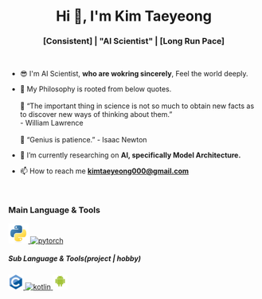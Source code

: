 <h1 align="center">Hi 👋, I'm Kim Taeyeong</h1>
<h3 align="center">[Consistent] | "AI Scientist" | [Long Run Pace]</h3><br />

- 😎 I'm AI Scientist, **who are wokring sincerely**, Feel the world deeply.

- 📖 My Philosophy is rooted from below quotes.<br/><br/>
  🔖 “The important thing in science is not so much to obtain new facts as to discover new ways of thinking about them.”<br/> - William Lawrence<br/><br/>
  🔖 “Genius is patience.” - Isaac Newton<br/>
  
- 🔭 I’m currently researching on **AI, specifically Model Architecture.**

- 📫 How to reach me **kimtaeyeong000@gmail.com**



<br />
<h3 align="left">Main Language & Tools </h3>
<p align="left"> 
<a href="https://www.python.org" target="_blank" rel="noreferrer"> <img src="https://raw.githubusercontent.com/devicons/devicon/master/icons/python/python-original.svg" alt="python" width="40" height="40"/> </a> 
<a href="https://pytorch.org/" target="_blank" rel="noreferrer"> <img src="https://www.vectorlogo.zone/logos/pytorch/pytorch-icon.svg" alt="pytorch" width="40" height="40"/> </a> </p>

<h5 align="left">Sub Language & Tools(project | hobby)</h5>
<p align="left"> 
<a href="https://www.cprogramming.com/" target="_blank" rel="noreferrer"> <img src="https://raw.githubusercontent.com/devicons/devicon/master/icons/c/c-original.svg" alt="c" width="30" height="30"/> </a> 
<a href="https://kotlinlang.org" target="_blank" rel="noreferrer"> <img src="https://www.vectorlogo.zone/logos/kotlinlang/kotlinlang-icon.svg" alt="kotlin" width="30" height="30"/> </a> 
<a href="https://developer.android.com" target="_blank" rel="noreferrer"> <img src="https://raw.githubusercontent.com/devicons/devicon/master/icons/android/android-original-wordmark.svg" alt="android" width="30" height="30"/> </a> 
